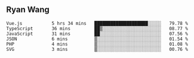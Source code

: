 ## Ryan Wang

<!--START_SECTION:waka-->

```text
Vue.js           5 hrs 34 mins   ████████████████████░░░░░   79.78 %
TypeScript       36 mins         ██▒░░░░░░░░░░░░░░░░░░░░░░   08.77 %
JavaScript       31 mins         ██░░░░░░░░░░░░░░░░░░░░░░░   07.56 %
JSON             6 mins          ▒░░░░░░░░░░░░░░░░░░░░░░░░   01.54 %
PHP              4 mins          ▒░░░░░░░░░░░░░░░░░░░░░░░░   01.08 %
SVG              3 mins          ▒░░░░░░░░░░░░░░░░░░░░░░░░   00.76 %
```

<!--END_SECTION:waka-->
